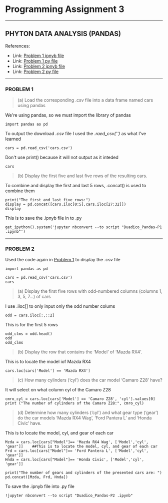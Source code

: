 # **Programming Assignment 3**
---
## **PHYTON DATA ANALYSIS (PANDAS)**

References:
* Link: [Problem 1 ipnyb file](https://github.com/ajtdengust326/DUADICO_2ECE-B_ECE2112_Programming-Assignment-3/edit/main/README.md)
* Link: [Problem 1 py file](https://github.com/ajtdengust326/DUADICO_2ECE-B_ECE2112_Programming-Assignment-3/edit/main/README.md)
* Link: [Problem 2 ipnyb file](https://github.com/ajtdengust326/DUADICO_2ECE-B_ECE2112_Programming-Assignment-3/edit/main/README.md)
* Link: [Problem 2 py file](https://github.com/ajtdengust326/DUADICO_2ECE-B_ECE2112_Programming-Assignment-3/edit/main/README.md)
_____________

### **PROBLEM 1**
> (a) Load the corresponding .csv file into a data frame named cars using pandas
> 
We're using pandas, so we must import the library of pandas 
```phyton
import pandas as pd                               
```
To output the download *.csv* file I used the *.raed_csv('')* as what I've learned
```phyton
cars = pd.read_csv('cars.csv')                              
```
Don't use print() because it will not output as it inteded
```phyton
cars                             
```
> (b) Display the first five and last five rows of the resulting cars.
> 
To combine and display the first and last 5 rows, .concat() is used to combine them
```
print("The first and last five rows:")
display = pd.concat([cars.iloc[0:5],cars.iloc[27:32]])  
display
```
This is to save the .ipnyb file in to .py 
```
get_ipython().system('jupyter nbconvert --to script "Duadico_Pandas-P1 .ipynb"')
```
_____________
### **PROBLEM 2**
Used the code again in [Problem 1](https://github.com/ajtdengust326/DUADICO_2ECE-B_ECE2112_Programming-Assignment-3/edit/main/README.md) to display the .csv file
```
import pandas as pd

cars = pd.read_csv('cars.csv')
cars
```
> (a) Display the first five rows with odd-numbered columns (columns 1, 3, 5, 7…) of cars

I use .iloc[] to only input only the odd number colums
```
odd = cars.iloc[:,::2]   
```
This is for the first 5 rows
```
odd_clms = odd.head()
odd   
odd_clms
```
> (b) Display the row that contains the ‘Model’ of ‘Mazda RX4’.

This is to locate the model iof Mazda RX4
```
cars.loc[cars['Model'] == 'Mazda RX4']
```
> (c) How many cylinders (‘cyl’) does the car model ‘Camaro Z28’ have?

It will select on what column cyl of the Camaro Z28
```
cmro_cyl = cars.loc[cars['Model'] == 'Camaro Z28', 'cyl'].values[0]
print ("The number of cylinders of the Camaro Z28:", cmro_cyl)
```
> (d) Determine how many cylinders (‘cyl’) and what gear type (‘gear’) do the car models ‘Mazda RX4 Wag’, ‘Ford Pantera L’ and ‘Honda Civic’ have.

This is to locate the model, cyl, and gear of each car
```
Mzda = cars.loc[cars["Model"]== 'Mazda RX4 Wag', ['Model','cyl', 'gear']]    ##This is to locate the model, cyl, and gear of each car
Frd = cars.loc[cars["Model"]== 'Ford Pantera L', ['Model','cyl', 'gear']]
Hnda = cars.loc[cars["Model"]== 'Honda Civic', ['Model','cyl', 'gear']]

print("The number of gears and cylinders of the presented cars are: ")
pd.concat([Mzda, Frd, Hnda])                                                       
```
To save the .ipnyb file into .py file
```
!jupyter nbconvert --to script "Duadico_Pandas-P2 .ipynb"
```

